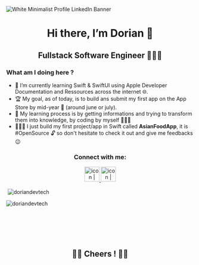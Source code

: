 ![White Minimalist Profile LinkedIn Banner](https://user-images.githubusercontent.com/61510923/193275493-ad9d00a7-4261-4188-9b88-523dfffaa29a.png)

<h1 align="center">
  Hi there, I’m Dorian 👋
</h1>

<h2 align="center"> Fullstack Software Engineer 👨🏻‍💻</h2> 

<h3 align="left">What am I doing here ?</h3>

- 👀 I’m currently learning Swift & SwiftUI using Apple Developer Documentation and Ressources across the internet 🌐.
- 🏆 My goal, as of today, is to build ans submit my first app on the App Store by mid-year 📆 (around june or july).
- 🧠 My learning process is by getting informations and trying to transform them into knowledge, by coding by myself 👨🏻‍🔧
- 🧑🏻‍💻 I just build my first project/app in Swift called **AsianFoodApp**, it is #OpenSource 🔓 so don't hesitate to check it out and give me feedbacks 😉

<h3 align="center">Connect with me:</h3>
 
<p align="center" >
<a href="https://www.linkedin.com/in/dorian-emenir-541b98144/" target="_blank"><img src="https://user-images.githubusercontent.com/61510923/155706452-ceb6a5a7-89e7-43ef-8239-f7dc23c68586.png" alt="icon | LinkedIn" width="40px"/>
</a>
<a href="https://stackoverflow.com/users/16067048/doriandevtech" target="_blank"><img src="https://user-images.githubusercontent.com/61510923/155719532-91f3f461-54b7-46db-8d4d-33949d2d4d6a.png" alt="icon | LinkedIn" width="40px"/>
</a>
<br />
</p>

<p align="center"> 
<p>&nbsp;<img align="center" src="https://github-readme-stats.vercel.app/api?username=doriandevtech&show_icons=true&include_all_commits=true1count_private=true" alt="doriandevtech" /></p>
</p>
<p>
  <img align="left" src="https://github-readme-stats.vercel.app/api/top-langs?username=doriandevtech&hide=python&show_icons=true&locale=en&layout=compact" alt="doriandevtech" />
</p>

<br /><br /><br /><br />
<br /><br />

<h2 align="center">👋🏻 Cheers ! 👋🏻</h2>

<!---
doriandevtech/doriandevtech is a ✨ special ✨ repository because its `README.md` (this file) appears on your GitHub profile.
You can click the Preview link to take a look at your changes.
--->
